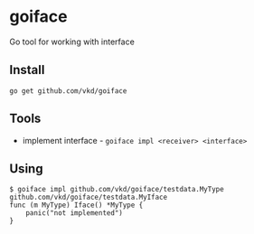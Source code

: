 # goiface
Go tool for working with interface

Install
---
`go get github.com/vkd/goiface`

Tools
---
* implement interface - `goiface impl <receiver> <interface>`

Using
---
```
$ goiface impl github.com/vkd/goiface/testdata.MyType github.com/vkd/goiface/testdata.MyIface
func (m MyType) Iface() *MyType {
	panic("not implemented")
}

```
